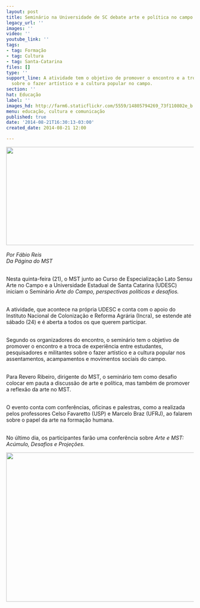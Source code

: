 ```yaml
---
layout: post
title: Seminário na Universidade de SC debate arte e política no campo
legacy_url: ''
images: ''
video: ''
youtube_link: ''
tags:
- tag: Formação
- tag: Cultura
- tag: Santa-Catarina
files: []
type: ''
support_line: A atividade tem o objetivo de promover o encontro e a troca de experiência
  sobre o fazer artístico e a cultura popular no campo.
section: ''
hat: Educação
label: ''
images_hd: http://farm6.staticflickr.com/5559/14805794269_73f110802e_b.jpg
menu: educação, cultura e comunicação
published: true
date: '2014-08-21T16:30:13-03:00'
created_date: 2014-08-21 12:00

---
```

<p><em><img alt="" height="264" src="http://farm6.staticflickr.com/5559/14805794269_73f110802e_b.jpg" width="600" /><br />
<br />
Por F&aacute;bio Reis<br />
Da P&aacute;gina do MST</em></p>

<p><br />
Nesta quinta-feira (21), o MST junto ao Curso de Especializa&ccedil;&atilde;o Lato Sensu Arte no Campo e a Universidade Estadual de Santa Catarina (UDESC) iniciam o Semin&aacute;rio&nbsp;<em>Arte do Campo, perspectivas pol&iacute;ticas e desafios.</em></p>

<p><br />
A atividade, que acontece na pr&oacute;pria UDESC e conta com o apoio do Instituto Nacional de Coloniza&ccedil;&atilde;o e Reforma Agr&aacute;ria (Incra), se estende at&eacute; s&aacute;bado (24) e &eacute; aberta a todos os que querem participar.</p>

<p><br />
Segundo os organizadores do encontro, o semin&aacute;rio tem o objetivo de promover o encontro e a troca de experi&ecirc;ncia entre estudantes, pesquisadores e militantes sobre o fazer art&iacute;stico e a cultura popular nos assentamentos, acampamentos e movimentos sociais do campo.</p>

<p><br />
Para Revero Ribeiro, dirigente do MST, o semin&aacute;rio tem como desafio colocar em pauta a discuss&atilde;o de arte e pol&iacute;tica, mas tamb&eacute;m de promover a reflex&atilde;o da arte no MST.</p>

<p><br />
O evento conta com confer&ecirc;ncias, oficinas e palestras, como a realizada pelos professores Celso Favaretto (USP) e Marcelo Braz (UFRJ), ao falarem sobre o papel da arte na forma&ccedil;&atilde;o humana.</p>

<p><br />
No &uacute;ltimo dia, os participantes far&atilde;o uma confer&ecirc;ncia sobre&nbsp;<em>Arte e MST: Ac&uacute;mulo, Desafios e Proje&ccedil;&otilde;es.</em></p>

<p><img alt="" height="401" src="http://farm6.staticflickr.com/5570/14805943477_3d44ec1dc8_b.jpg" width="600" /></p>
